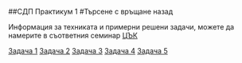 ##СДП Практикум 1
#Търсене с връщане назад

Информация за техниката и примерни решени задачи, можете да намерите в съответния семинар [ЦЪК](https://github.com/peshe/FMI-SDP-2024/tree/main/%D0%A1%D0%B5%D0%BC%D0%B8%D0%BD%D0%B0%D1%80%D0%B8/%D0%9A%D0%BE%D0%BC%D0%BF%D1%8E%D1%82%D1%8A%D1%80%D0%BD%D0%B8%20%D0%BD%D0%B0%D1%83%D0%BA%D0%B8/%D0%93%D1%80%D1%83%D0%BF%D0%B0%204/Week%201%20-%20Recursion%2C%20Backtracking)

[Задача 1](https://leetcode.com/problems/restore-ip-addresses/description/?envType=problem-list-v2&envId=backtracking)
[Задача 2](https://leetcode.com/problems/word-search/description/?envType=problem-list-v2&envId=backtracking)
[Задача 3](https://leetcode.com/problems/subsets/description/?envType=problem-list-v2&envId=backtracking)
[Задача 4](https://leetcode.com/problems/ambiguous-coordinates/description/?envType=problem-list-v2&envId=backtracking)
[Задача 5](https://leetcode.com/problems/number-of-squareful-arrays/description/?envType=problem-list-v2&envId=backtracking)

